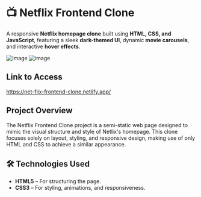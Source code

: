 # 📺 Netflix Frontend Clone  

A responsive **Netflix homepage clone** built using **HTML, CSS, and JavaScript**, featuring a sleek **dark-themed UI**, dynamic **movie carousels**, and interactive **hover effects**.

![image](https://github.com/user-attachments/assets/5ad7c356-7c88-4b4b-8986-b506738f3471)
![image](https://github.com/user-attachments/assets/848dee30-fa72-4a3f-85e9-4ab076d0c48d)

## Link to Access
https://net-flix-frontend-clone.netlify.app/

## Project Overview
The Netflix Frontend Clone project is a semi-static web page designed to mimic the visual structure and style of Netlix's homepage. This clone focuses solely on layout, styling, and responsive design, making use of only HTML and CSS to achieve a similar appearance.

## 🛠️ Technologies Used  

- **HTML5** – For structuring the page.  
- **CSS3** – For styling, animations, and responsiveness. 
